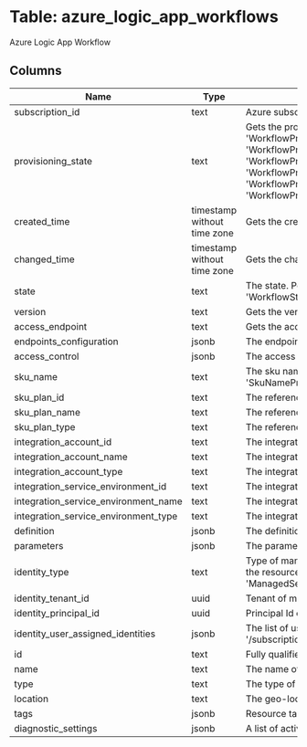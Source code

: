 
# Table: azure_logic_app_workflows
Azure Logic App Workflow
## Columns
| Name        | Type           | Description  |
| ------------- | ------------- | -----  |
|subscription_id|text|Azure subscription id|
|provisioning_state|text|Gets the provisioning state. Possible values include: 'WorkflowProvisioningStateNotSpecified', 'WorkflowProvisioningStateAccepted', 'WorkflowProvisioningStateRunning', 'WorkflowProvisioningStateReady', 'WorkflowProvisioningStateCreating', 'WorkflowProvisioningStateCreated', 'WorkflowProvisioningStateDeleting', 'WorkflowProvisioningStateDeleted', 'WorkflowProvisioningStateCanceled', 'WorkflowProvisioningStateFailed', 'WorkflowProvisioningStateSucceeded', 'WorkflowProvisioningStateMoving', 'WorkflowProvisioningStateUpdating', 'WorkflowProvisioningStateRegistering', 'WorkflowProvisioningStateRegistered', 'WorkflowProvisioningStateUnregistering', 'WorkflowProvisioningStateUnregistered', 'WorkflowProvisioningStateCompleted', 'WorkflowProvisioningStateRenewing', 'WorkflowProvisioningStatePending', 'WorkflowProvisioningStateWaiting', 'WorkflowProvisioningStateInProgress'|
|created_time|timestamp without time zone|Gets the created time.|
|changed_time|timestamp without time zone|Gets the changed time.|
|state|text|The state. Possible values include: 'WorkflowStateNotSpecified', 'WorkflowStateCompleted', 'WorkflowStateEnabled', 'WorkflowStateDisabled', 'WorkflowStateDeleted', 'WorkflowStateSuspended'|
|version|text|Gets the version.|
|access_endpoint|text|Gets the access endpoint.|
|endpoints_configuration|jsonb|The endpoints configuration.|
|access_control|jsonb|The access control configuration.|
|sku_name|text|The sku name. Possible values include: 'SkuNameNotSpecified', 'SkuNameFree', 'SkuNameShared', 'SkuNameBasic', 'SkuNameStandard', 'SkuNamePremium'|
|sku_plan_id|text|The reference to plan resource id.|
|sku_plan_name|text|The reference to plan resource name.|
|sku_plan_type|text|The reference to plan resource type.|
|integration_account_id|text|The integration account id.|
|integration_account_name|text|The integration account name.|
|integration_account_type|text|The integration account type.|
|integration_service_environment_id|text|The integration service environment id.|
|integration_service_environment_name|text|The integration service environment name.|
|integration_service_environment_type|text|The integration service environment type.|
|definition|jsonb|The definition.|
|parameters|jsonb|The parameters.|
|identity_type|text|Type of managed service identity. The type 'SystemAssigned' includes an implicitly created identity. The type 'None' will remove any identities from the resource. Possible values include: 'ManagedServiceIdentityTypeSystemAssigned', 'ManagedServiceIdentityTypeUserAssigned', 'ManagedServiceIdentityTypeNone'|
|identity_tenant_id|uuid|Tenant of managed service identity.|
|identity_principal_id|uuid|Principal Id of managed service identity.|
|identity_user_assigned_identities|jsonb|The list of user assigned identities associated with the resource. The user identity dictionary key references will be ARM resource ids in the form: '/subscriptions/{subscriptionId}/resourceGroups/{resourceGroupName}/providers/Microsoft.ManagedIdentity/userAssignedIdentities/{identityName}|
|id|text|Fully qualified resource ID for the resource|
|name|text|The name of the resource.|
|type|text|The type of the resource.|
|location|text|The geo-location where the resource lives|
|tags|jsonb|Resource tags.|
|diagnostic_settings|jsonb|A list of active diagnostic settings for the workflow.|
